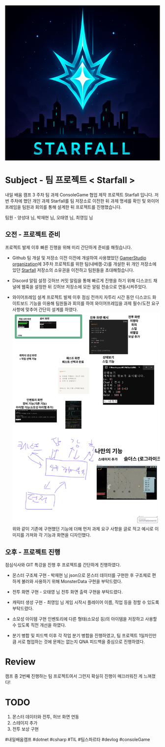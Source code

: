 ![image](Icon.png)
# Subject - 팀 프로젝트 < Starfall >
내일 배움 캠프 3 주차 팀 과제 ConsoleGame 협업 제작 프로젝트 Starfall 입니다. 저번 주차에 했던 개인 과제 Starfall를 팀 저장소로 이전한 뒤 과제 명세를 확인 및 와이어 프레임을 팀원과 회의를 통해 설계한 뒤 프로젝트를 진행했습니다.

팀원 - 양성대 님, 박재현 님, 오태영 님, 최영임 님

## 오전 - 프로젝트 준비
프로젝트 발제 이후 빠른 진행을 위해 미리 간단하게 준비를 해줬습니다.

* Github 팀 개설 및 저장소 이전
	이전에 개설하여 사용했었던 [GamerStudio organization](https://github.com/Gamer-Studio)에 3주차 프로젝트를 위한 팀(내배캠-2)를 개설한 뒤 개인 저장소에 있던 [Starfall](https://github.com/Gamer-Studio/Starfall) 저장소의 소유권을 이전하고 팀원들을 초대해줬습니다.


* Discord 알림 설정
	깃허브 커밋 알림을 통해 빠르게 진행을 하기 위해 디스코드 채널에 웹훅을 설정한 뒤 깃허브 저장소에 모든 알림 전송으로 연동시켜주었다.


* 와이어프레임 설계
	프로젝트 발제 이후 점심 전까지 자투리 시간 동안 디스코드 화이트보드 기능을 이용해 팀원들과 회의를 하여 와이어프레임을 과제 필수/도전 요구 사항에 맞추어 간단히 설계를 하였다.
	![image](20250421_1.png)
	위와 같이 기존에 구현했던 기능에 더해 먼저 과제 요구 사항을 글로 적고 예시로 이미지를 가져와 각 기능과 화면을 디자인했다.


## 오후 - 프로젝트 진행
점심식사와 GIT 특강을 진행 후 프로젝트를 간단하게 진행하였다.

* 몬스터 구조체 구현 - 박재현 님
	json으로 몬스터 데이터를 구현한 후 구조체로 편하게 불러와 사용하기 위해 MonsterData 구현을 부탁드렸다.


* 전투 화면 구현 - 오태영 님
	전투 화면 출력 구현을 부탁드렸다.


* 캐릭터 생성 구현 - 최영임 님
	게임 시작시 플레이어 이름, 직업 등을 정할 수 있도록 부탁드렸다.


* 소모성 아이템 구현
	인벤토리에 다른 형태(소모성 등)의 아이템을 저장하고 사용할 수 있도록 직전 개선을 하였다.


* 분기 병합 및 피드백
	이후 각 작업 분기 병합을 진행하였고, 팀 프로젝트 1일차인만큼 서로 협업하는 것에 문제는 없는지 QNA 피드백을 중심으로 진행하였다.

# Review
캠프 중 2번째 진행하는 팀 프로젝트여서 그런지 확실히 진행이 매끄러워진 게 느껴졌다!

# TODO
1. 몬스터 데이터와 전투, 허브 화면 연동
2. 스테이지 추가
3. 전투 보상 구현

#내일배움캠프 #dotnet #csharp #TIL #팀스파르타 #devlog #consoleGame